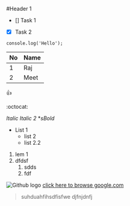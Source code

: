 #Header 1

- [] Task 1
- [x] Task 2

```
console.log('Hello');
```


No | Name
---| ----
1 | Raj
2 | Meet

:+1:

:octocat:

*Italic*  _Italic 2_
**sBold*

* List 1
    * list 2
    * list 2.2

1. Iem 1
2. dfdsf
    1. sdds
    2. fdf

![Github logo](https://camo.githubusercontent.com/ef816bf9a3b2f51e4199e98b438915708da0799f/68747470733a2f2f662e636c6f75642e6769746875622e636f6d2f6173736574732f3535363236382f3430353039362f37393763636361362d613962332d313165322d386437302d3035336562323034306630342e706e67)
[click here to browse google.com](https://www.google.com)

> suhduahfihsdfisfwe
> djfnjdnfj